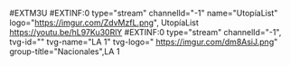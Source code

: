 #EXTM3U
#EXTINF:0 type="stream" channelId="-1" name="UtopíaList" logo="https://imgur.com/ZdvMzfL.png", UtopíaList
https://youtu.be/hL97Ku30RlY
#EXTINF:0 type="stream" channelId="-1", tvg-id="" tvg-name="LA 1" tvg-logo="
https://imgur.com/dm8AsiJ.png" group-títle="Nacionales",LA 1
